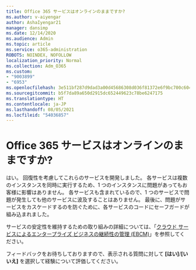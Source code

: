 ```yaml
---
title: Office 365 サービスはオンラインのままですか?
ms.author: v-aiyengar
author: AshaIyengar21
manager: dansimp
ms.date: 12/14/2020
ms.audience: Admin
ms.topic: article
ms.service: o365-administration
ROBOTS: NOINDEX, NOFOLLOW
localization_priority: Normal
ms.collection: Adm_O365
ms.custom:
- "9003899"
- "6953"
ms.openlocfilehash: 3e511bf287d9dad3a00d45686308d036f81372e6f9bc700c6043ed76aa5b184e
ms.sourcegitcommit: b5f7da89a650d2915dc652449623c78be6247175
ms.translationtype: HT
ms.contentlocale: ja-JP
ms.lasthandoff: 08/05/2021
ms.locfileid: "54036857"
---
```

# <a name="will-office-365-services-stay-online"></a>Office 365 サービスはオンラインのままですか?

はい。 回復性を考慮してこれらのサービスを開発しました。 各サービスは複数のインスタンスを同時に実行するため、1 つのインスタンスに問題があってもお客様に影響はありません。 各サービスも含まれているので、1 つのサービスで問題が発生しても他のサービスに波及することはありません。 最後に、問題がサービスをカスケードするのを防ぐために、各サービスのコードにセーフガードが組み込まれました。

サービスの安定性を維持するための取り組みの詳細については、「[クラウド サービスによるエンタープライズ ビジネスの継続性の管理 (EBCM)](https://go.microsoft.com/fwlink/?linkid=2124377)」を参照してください。

フィードバックをお待ちしておりますので、表示される質問に対して **[はい]**/**[いいえ]** を選択して経験について評価してください。